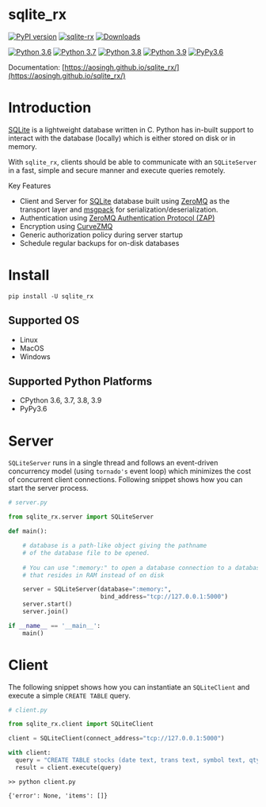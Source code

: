 # sqlite_rx 
[![PyPI version](https://badge.fury.io/py/sqlite-rx.svg)](https://pypi.python.org/pypi/sqlite-rx) [![sqlite-rx](https://github.com/aosingh/sqlite_rx/actions/workflows/sqlite_build.yaml/badge.svg)](https://github.com/aosingh/sqlite_rx/actions) [![Downloads](https://pepy.tech/badge/sqlite-rx)](https://pepy.tech/project/sqlite-rx)


[![Python 3.6](https://img.shields.io/badge/python-3.6-blue.svg)]((https://www.python.org/downloads/release/python-370/)) [![Python 3.7](https://img.shields.io/badge/python-3.7-blue.svg)](https://www.python.org/downloads/release/python-370/) [![Python 3.8](https://img.shields.io/badge/python-3.8-blue.svg)](https://www.python.org/downloads/release/python-380/)
[![Python 3.9](https://img.shields.io/badge/python-3.9-blue.svg)]((https://www.python.org/downloads/release/python-390/))
[![PyPy3.6](https://img.shields.io/badge/python-PyPy3.6-blue.svg)](https://www.pypy.org/index.html)


Documentation: [https://aosingh.github.io/sqlite_rx/](https://aosingh.github.io/sqlite_rx/)

# Introduction

[SQLite](https://www.sqlite.org/index.html) is a lightweight database written in C. 
Python has in-built support to interact with the database (locally) which is either stored on disk or in memory.

With `sqlite_rx`, clients should be able to communicate with an `SQLiteServer` in a fast, simple and secure manner and execute queries remotely.

Key Features

- Client and Server for [SQLite](https://www.sqlite.org/index.html) database built using [ZeroMQ](http://zguide.zeromq.org/page:all) as the transport layer and [msgpack](https://msgpack.org/index.html) for serialization/deserialization.
- Authentication using [ZeroMQ Authentication Protocol (ZAP)](https://rfc.zeromq.org/spec:27/ZAP/)
- Encryption using [CurveZMQ](http://curvezmq.org/)
- Generic authorization policy during server startup
- Schedule regular backups for on-disk databases


# Install

```commandline
pip install -U sqlite_rx
```

## Supported OS 
- Linux
- MacOS
- Windows

## Supported Python Platforms
- CPython 3.6, 3.7, 3.8, 3.9
- PyPy3.6


# Server

`SQLiteServer` runs in a single thread and follows an event-driven concurrency model (using `tornado's` event loop) which minimizes the cost of concurrent client connections. Following snippet shows how you can start the server process.

```python
# server.py

from sqlite_rx.server import SQLiteServer

def main():

    # database is a path-like object giving the pathname 
    # of the database file to be opened. 
    
    # You can use ":memory:" to open a database connection to a database 
    # that resides in RAM instead of on disk

    server = SQLiteServer(database=":memory:",
                          bind_address="tcp://127.0.0.1:5000")
    server.start()
    server.join()

if __name__ == '__main__':
    main()

```


# Client

The following snippet shows how you can instantiate an `SQLiteClient` and execute a simple `CREATE TABLE` query.

```python
# client.py

from sqlite_rx.client import SQLiteClient

client = SQLiteClient(connect_address="tcp://127.0.0.1:5000")

with client:
  query = "CREATE TABLE stocks (date text, trans text, symbol text, qty real, price real)"
  result = client.execute(query)

```

```text
>> python client.py

{'error': None, 'items': []}
```

